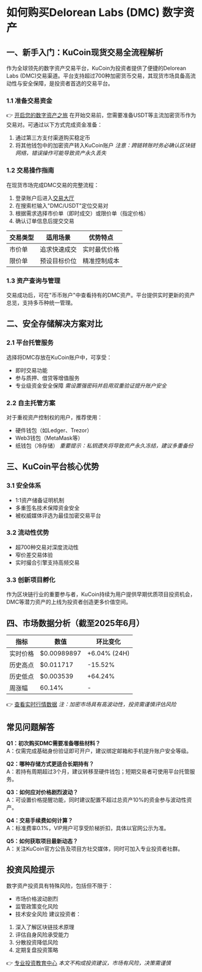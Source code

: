 # 如何购买Delorean Labs (DMC) 数字资产

## 一、新手入门：KuCoin现货交易全流程解析

作为全球领先的数字资产交易平台，KuCoin为投资者提供了便捷的Delorean Labs (DMC)交易渠道。平台支持超过700种加密货币交易，其现货市场具备高流动性与安全保障，是投资者首选的交易平台。

### 1.1 准备交易资金
👉 [开启您的数字资产之旅](https://bit.ly/okx_welcome)
在开始交易前，您需要准备USDT等主流加密货币作为交易对。可通过以下方式完成资金准备：
1. 通过第三方支付渠道购买稳定币
2. 将其他钱包中的加密资产转入KuCoin账户
*注意：跨链转账时务必确认区块链网络，错误操作可能导致资产永久丢失*

### 1.2 交易操作指南
在现货市场完成DMC交易的完整流程：
1. 登录账户后进入[交易大厅](https://bit.ly/okx_welcome)
2. 在搜索栏输入"DMC/USDT"定位交易对
3. 根据需求选择市价单（即时成交）或限价单（指定价格）
4. 确认订单信息后提交交易

| 交易类型 | 适用场景 | 优势特点 |
|---------|---------|---------|
| 市价单 | 追求快速成交 | 实时最优价格 |
| 限价单 | 预设目标价位 | 精准控制成本 |

### 1.3 资产查询与管理
交易成功后，可在"币币账户"中查看持有的DMC资产。平台提供实时更新的资产总览，支持多币种统一管理。

## 二、安全存储解决方案对比

### 2.1 平台托管服务
选择将DMC存放在KuCoin账户中，可享受：
- 即时交易功能
- 参与质押、借贷等增值服务
- 专业级资金安全保障
*需设置强密码并启用双重验证提升账户安全*

### 2.2 自主托管方案
对于重视资产控制权的用户，推荐使用：
- 硬件钱包（如Ledger、Trezor）
- Web3钱包（MetaMask等）
- 纸钱包（冷存储）
*重要提示：私钥遗失将导致资产永久冻结，建议多重备份*

## 三、KuCoin平台核心优势

### 3.1 安全体系
- 1:1资产储备证明机制
- 多重签名技术保障资金安全
- 被权威媒体评选为最佳加密交易平台

### 3.2 流动性优势
- 超700种交易对深度流动性
- 窄价差交易体验
- 实时撮合引擎支持高频交易

### 3.3 创新项目孵化
作为区块链行业的重要参与者，KuCoin持续为用户提供早期优质项目投资机会，DMC等潜力资产的上线为投资者创造更多价值空间。

## 四、市场数据分析（截至2025年6月）

| 指标 | 数值 | 环比变化 |
|------|------|---------|
| 实时价格 | $0.00989897 | +6.04% (24H) |
| 历史高点 | $0.011717 | -15.52% |
| 历史低点 | $0.003539 | +64.24% |
| 周涨幅 | 60.14% | - |

👉 [查看实时行情数据](https://bit.ly/okx_welcome)
*注：加密市场具有高波动性，投资需谨慎评估风险*

## 常见问题解答

**Q1：初次购买DMC需要准备哪些材料？**  
A：仅需完成基础身份验证即可开户，建议绑定邮箱和手机提升账户安全等级。

**Q2：哪种存储方式更适合长期持有？**  
A：若持有周期超过3个月，建议转移至硬件钱包；短期交易者可使用平台托管服务。

**Q3：如何应对价格剧烈波动？**  
A：可设置价格提醒功能，同时建议配置不超过总资产10%的资金参与波动性资产。

**Q4：交易手续费如何计算？**  
A：标准费率0.1%，VIP用户可享受阶梯折扣，具体以官网公示为准。

**Q5：如何获取项目最新动态？**  
A：关注KuCoin官方公告及项目方社交媒体，同时可加入专业投资者社群。

## 投资风险提示

数字资产投资具有特殊风险，包括但不限于：
- 市场价格波动剧烈
- 监管政策变化风险
- 技术安全风险
建议投资者：
1. 深入了解区块链技术原理
2. 评估自身风险承受能力
3. 分散投资降低风险
4. 定期复盘投资策略

👉 [专业投资教育中心](https://bit.ly/okx_welcome)
*本文不构成投资建议，市场有风险，决策需谨慎*